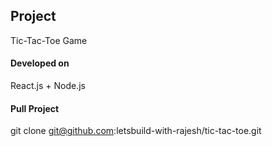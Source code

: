 ## Project
Tic-Tac-Toe Game

#### Developed on
React.js + Node.js

#### Pull Project
git clone git@github.com:letsbuild-with-rajesh/tic-tac-toe.git
